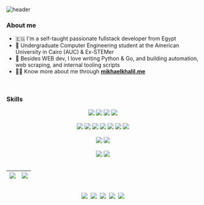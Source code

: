 <!-- - 👋 Hi, I’m @MikhaelMounay. Ex-STEMer and undergraduate student at the American University in Cairo (AUC).
- 👀 I’m interested in Computer Engineering (mostly Web Development and Software Engineering)
- 🌱 I’m currently learning JS meta frameworks (Next.js & Nuxt.js) / Machine Learning
- 📫 You can to reach me on [email](mailto:mikhaelmounay@gmail.com) / [facebook](https://www.facebook.com/mikhael.mounay.75) -->
<!-- - 💞️ I’m looking to collaborate on ... -->

<!---
MikhaelMounay/MikhaelMounay is a ✨ special ✨ repository because its `README.md` (this file) appears on your GitHub profile.
You can click the Preview link to take a look at your changes.
--->



<!-- <h1 align="center">Hello, I'm Mikhael</h1> -->

![header](https://capsule-render.vercel.app/api?type=soft&color=timeAuto&fontColor=timeAuto&text=Hi%20there%20👋,%20I'm%20Mikhael%20😁&fontSize=40&fontAlignY=55)

<!-- I'm a self-taught passionate WEB developer from Egypt :egypt: -->

### About me
 - :egypt: I'm a self-taught passionate fullstack developer from Egypt
 - :school: Undergraduate Computer Engineering student at the American University in Cairo (AUC) & Ex-STEMer
 - :snake: Besides WEB dev, I love writing Python & Go, and building automation, web scraping, and internal tooling scripts
 - :raising_hand_man: Know more about me through [**mikhaelkhalil.me**](https://mikhaelmounay.github.io/personal-website/)
<br>

### Skills

<!-- ![HTML](https://img.shields.io/badge/-HTML-E34F26?logo=HTML5&logoColor=white&style=flat)
![CSS](https://img.shields.io/badge/-CSS-1572B6?logo=CSS3&logoColor=white&style=flat)
![Sass](https://img.shields.io/badge/-Sass-CC6699?logo=Sass&logoColor=white&style=flat)
![TypeScript](https://img.shields.io/badge/-TypeScript-3178C6?logo=TypeScript&logoColor=white&style=flat)
![JavaScript](https://img.shields.io/badge/-JavaScript-F7DF1E?logo=JavaScript&logoColor=white&style=flat)
![Vue.js](https://img.shields.io/badge/-Vue.js-4FC08D?logo=Vue.js&logoColor=white&style=flat)
![React](https://img.shields.io/badge/-React-61DAFB?logo=React&logoColor=white&style=flat)
<br>

![Node.js](https://img.shields.io/badge/-Node.js-339933?logo=Node.js&logoColor=white&style=flat)
![Express.js](https://img.shields.io/badge/-Express-000000?logo=Express&logoColor=white&style=flat)
![PostgreSQL](https://img.shields.io/badge/-postgresql-4169E1?logo=postgresql&logoColor=white&style=flat)
<br>

![Kotlin](https://img.shields.io/badge/-Kotlin-7F52FF?logo=Kotlin&logoColor=white&style=flat)
![Android](https://img.shields.io/badge/-Android-3DDC84?logo=Android&logoColor=white&style=flat)
![Dart](https://img.shields.io/badge/-Dart-0175C2?logo=Dart&logoColor=white&style=flat)
![Flutter](https://img.shields.io/badge/-Flutter-02569B?logo=Flutter&logoColor=white&style=flat)
<br>

![Python](https://img.shields.io/badge/-Python-3776AB?logo=Python&logoColor=white&style=flat)
![C++](https://img.shields.io/badge/-C%2B%2B-00599C?logo=C%2B%2B&logoColor=white&style=flat) -->

<div align="center">
 <img src="https://img.shields.io/badge/-HTML5-E34F26?logo=HTML5&logoColor=white&style=flat">
 <img src="https://img.shields.io/badge/-CSS3-1572B6?logo=CSS3&logoColor=white&style=flat">
 <img src="https://img.shields.io/badge/-Bootstrap-7952B3?logo=Bootstrap&logoColor=white&style=flat">
 <img src="https://img.shields.io/badge/-Sass-CC6699?logo=Sass&logoColor=white&style=flat">
</div>
<br>

<div align="center">
 <img src="https://img.shields.io/badge/-JavaScript-F7DF1E?logo=JavaScript&logoColor=white&style=flat">
 <img src="https://img.shields.io/badge/-TypeScript-3178C6?logo=typescript&logoColor=white&style=flat">
 <img src="https://img.shields.io/badge/-Vue.js-4FC08D?logo=Vue.js&logoColor=white&style=flat">
 <img src="https://img.shields.io/badge/-React-61DAFB?logo=React&logoColor=black&style=flat">
 <img src="https://img.shields.io/badge/-Node.js-339933?logo=Node.js&logoColor=white&style=flat">
 <img src="https://img.shields.io/badge/-Express-000000?logo=express&logoColor=white&style=flat">
 <img src="https://img.shields.io/badge/-PostgreSQL-4169E1?logo=postgresql&logoColor=white&style=flat">
</div>
<br>

<div align="center">
 <img src="https://img.shields.io/badge/-Dart-0175C2?logo=Dart&logoColor=white&style=flat">
 <img src="https://img.shields.io/badge/-Flutter-02569B?logo=Flutter&logoColor=white&style=flat">
</div>
<br>

<!--
<div align="center">
 <img src="https://img.shields.io/badge/-Kotlin-7F52FF?logo=Kotlin&logoColor=white&style=flat"> <img src="https://img.shields.io/badge/-Android-3DDC84?logo=Android&logoColor=white&style=flat"> <img src="https://img.shields.io/badge/-Dart-0175C2?logo=Dart&logoColor=white&style=flat"> <img src="https://img.shields.io/badge/-Flutter-02569B?logo=Flutter&logoColor=white&style=flat">
</div>
<br>

<div align="center">
 <img src="https://img.shields.io/badge/-PHP-777BB4?logo=PHP&logoColor=white&style=flat"> <img src="https://img.shields.io/badge/-SQL-003B57?logo=SQLite&logoColor=white&style=flat"> <img src="https://img.shields.io/badge/-XAMPP-FB7A24?logo=XAMPP&logoColor=white&style=flat">
</div>
<br>
-->

<div align="center">
 <img src="https://img.shields.io/badge/-Python-3776AB?logo=Python&logoColor=white&style=flat"> <img src="https://img.shields.io/badge/-C%2B%2B-00599C?logo=C%2B%2B&logoColor=white&style=flat">
</div>

<!-- GitHub Stats -->

<br>

| <a href="https://github.com/MikhaelMounay?tab=repositories"><img align="center" src="https://github-readme-stats.vercel.app/api?username=MikhaelMounay&show_icons=true&theme=transparent&hide_border=true" /></a> | <a href="https://github.com/MikhaelMounay?tab=repositories"><img align="center" src="https://github-readme-stats.vercel.app/api/top-langs/?username=MikhaelMounay&show_icons=true&theme=transparent&hide_border=true&layout=compact" /></a> |
| ------------- | ------------- |

<br>

<!-- Contact -->

<div align="center">
 <a href="https://mikhaelmounay.github.io/personal-website/"><img src="https://img.shields.io/badge/Website-mikhaelrais.me-4285F4?logo=Google%20Chrome&logoColor=white&style=flat-square"></a>&nbsp; <a href="https://www.linkedin.com/in/mikhaelmounay/"><img src="https://img.shields.io/badge/LinkedIn-Mikhael%20Mounay-0A66C2?logo=LinkedIn&logoColor=white&style=flat-square"></a>&nbsp; <a href="https://www.facebook.com/mikhael.mounay.75"><img src="https://img.shields.io/badge/Facebook-Mikhael%20Mounay-1877F2?logo=Facebook&logoColor=white&style=flat-square"></a>&nbsp; <a href="https://t.me/MikhaelMounay"><img src="https://img.shields.io/badge/Telegram-MikhaelMounay-26A5E4?logo=Telegram&logoColor=white&style=flat-square"></a>&nbsp; <a href="mailto:mikhaelmounay@gmail.com"><img src="https://img.shields.io/badge/Email-mikhaelmounay@gmail.com-EA4335?logo=Gmail&logoColor=white&style=flat-square"></a>
</div>
<br>
